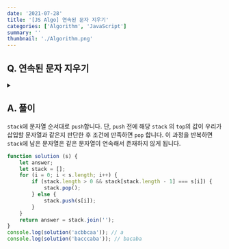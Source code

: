 ```yaml
---
date: '2021-07-28'
title: '[JS Algo] 연속된 문자 지우기'
categories: ['Algorithm', 'JavaScript']
summary: ''
thumbnail: './Algorithm.png'
---
```


## Q. 연속된 문자 지우기
<details>
<summary></summary>
<div markdown="1">       
주어진 문자열에서 연속으로 존재하는 문자열을 지웁니다. <br>
이 과정을 연속된 문자열이 존재하지 않을때까지 반복하며 그 결과를 반환합니다. 


</div>
</details>


## A. 풀이
`stack`에 문자열 순서대로 `push`합니다. 단, `push` 전에 해당 `stack` 의 `top`의 값이 우리가 삽입할 문자열과 같은지 판단한 후 
조건에 만족하면 `pop` 합니다. 이 과정을 반복하면 `stack`에 남은 문자열은 같은 문자열이 연속해서 존재하지 않게 됩니다.

``` javascript
function solution (s) {
    let answer;
    let stack = [];
    for (i = 0; i < s.length; i++) {
        if (stack.length > 0 && stack[stack.length - 1] === s[i]) {
            stack.pop();
        } else {
            stack.push(s[i]);
        }
    }
    return answer = stack.join('');
}
console.log(solution('acbbcaa')); // a
console.log(solution('bacccaba')); // bacaba
```
